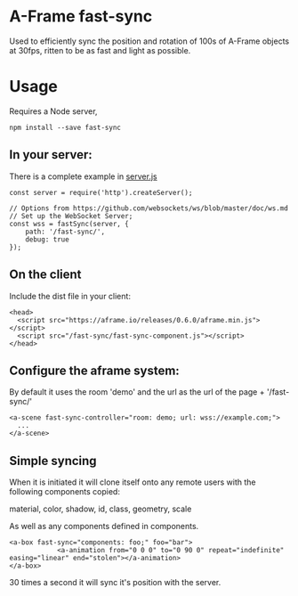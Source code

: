 # A-Frame fast-sync

Used to efficiently sync the position and rotation of 100s of A-Frame objects at 30fps, ritten to be as fast and light as possible.

# Usage

Requires a Node server,

```
npm install --save fast-sync
```

## In your server:

There is a complete example in [server.js](https://github.com/AdaRoseEdwards/fast-sync/blob/master/server.js)

```
const server = require('http').createServer();

// Options from https://github.com/websockets/ws/blob/master/doc/ws.md
// Set up the WebSocket Server;
const wss = fastSync(server, {
	path: '/fast-sync/',
	debug: true
});
```

## On the client

Include the dist file in your client:

```
<head>
  <script src="https://aframe.io/releases/0.6.0/aframe.min.js"></script>
  <script src="/fast-sync/fast-sync-component.js"></script>
</head>
```
## Configure the aframe system:

By default it uses the room 'demo' and the url as the url of the page + '/fast-sync/'

```
<a-scene fast-sync-controller="room: demo; url: wss://example.com;">
  ...
</a-scene>

```

## Simple syncing

When it is initiated it will clone itself onto any remote users with the following components copied:

material, color, shadow, id, class, geometry, scale

As well as any components defined in components.

```
<a-box fast-sync="components: foo;" foo="bar">
			<a-animation from="0 0 0" to="0 90 0" repeat="indefinite" easing="linear" end="stolen"></a-animation> 
</a-box>
```

30 times a second it will sync it's position with the server.

